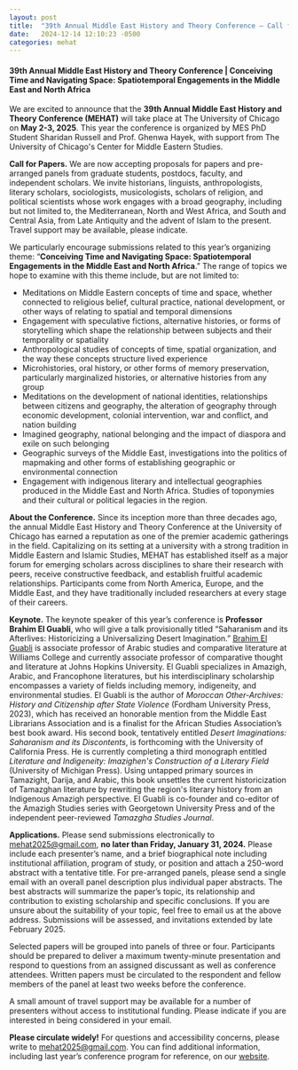```yaml
---
layout: post
title:  "39th Annual Middle East History and Theory Conference — Call for Papers"
date:   2024-12-14 12:10:23 -0500
categories: mehat
---
```

<head>
  <meta property="og:image" content="https://theoknights.com/images/mehat logo.png" />
  <meta property="og:url" content="https://theoknights.com//mehat/2024/12/14/middle-east-history-and-theory-conference-2025-call-for-papers.html" />
  <meta property="og:type" content="post" />
  <meta property="og:title" content="39th Annual Middle East History and Theory Conference — Call for Papers"/>
  <meta property="og:description" content="We are excited to announce that the 39th Annual Middle East History and Theory Conference (MEHAT) will take place at The University of Chicago on May 2-3, 2025" />
</head>
<div class="frosted-pane">
<h4>39th Annual Middle East History and Theory Conference | Conceiving Time and Navigating Space: Spatiotemporal Engagements in the Middle East and North Africa</h4> 

<p>We are excited to announce that the <b>39th Annual Middle East History and Theory Conference (MEHAT)</b> will take place at The University of Chicago on <b>May 2-3, 2025</b>. This year the conference is organized by MES PhD Student Sharidan Russell and Prof. Ghenwa Hayek, with support from The University of Chicago's Center for Middle Eastern Studies.</p>

<p><b>Call for Papers.</b> We are now accepting proposals for papers and pre-arranged panels from graduate students, postdocs, faculty, and independent scholars. We invite historians, linguists, anthropologists, literary scholars, sociologists, musicologists, scholars of religion, and political scientists whose work engages with a broad geography, including but not limited to, the Mediterranean, North and West Africa, and South and Central Asia, from Late Antiquity and the advent of Islam to the present. Travel support may be available, please indicate.</p> 

<p>We particularly encourage submissions related to this year’s organizing theme: “<b>Conceiving Time and Navigating Space: Spatiotemporal Engagements in the Middle East and North Africa</b>.” The range of topics we hope to examine with this theme include, but are not limited to: 
<ul>
    <li>Meditations on Middle Eastern concepts of time and space, whether connected to religious belief, cultural practice, national development, or other ways of relating to spatial and temporal dimensions</li> 
    <li>Engagement with speculative fictions, alternative histories, or forms of storytelling which shape the relationship between subjects and their temporality or spatiality</li>
    <li>Anthropological studies of concepts of time, spatial organization, and the way these concepts structure lived experience</li>
    <li>Microhistories, oral history, or other forms of memory preservation, particularly  marginalized histories, or alternative histories from any group</li> 
    <li>Meditations on the development of national identities, relationships between citizens and geography, the alteration of geography through economic development, colonial intervention, war and conflict, and nation building</li>
    <li>Imagined geography, national belonging and the impact of diaspora and exile on such belonging</li>
    <li>Geographic surveys of the Middle East, investigations into the politics of mapmaking and other forms of establishing geographic or environmental connection</li>
    <li>Engagement with indigenous literary and intellectual geographies produced in the Middle East and North Africa. Studies of toponymies and their cultural or political legacies in the region.</li>
</ul>
</p>

<p><b>About the Conference.</b> Since its inception more than three decades ago, the annual Middle East History and Theory Conference at the University of Chicago has earned a reputation as one of the premier academic gatherings in the field. Capitalizing on its setting at a university with a strong tradition in Middle Eastern and Islamic Studies, MEHAT has established itself as a major forum for emerging scholars across disciplines to share their research with peers, receive constructive feedback, and establish fruitful academic relationships. Participants come from North America, Europe, and the Middle East, and they have traditionally included researchers at every stage of their careers.</p>

<p><b>Keynote.</b> The keynote speaker of this year’s conference is <b>Professor Brahim El Guabli</b>, who will give a talk provisionally titled “Saharanism and its Afterlives: Historicizing a Universalizing Desert Imagination.” <a href="https://compthoughtlit.jhu.edu/directory/brahim-el-guabli/">Brahim El Guabli</a> is associate professor of Arabic studies and comparative literature at Williams College and currently associate professor of comparative thought and literature at Johns Hopkins University. El Guabli specializes in Amazigh, Arabic, and Francophone literatures, but his interdisciplinary scholarship encompasses a variety of fields including memory, indigeneity, and environmental studies. El Guabli is the author of <i>Moroccan Other-Archives: History and Citizenship after State Violence</i> (Fordham University Press, 2023), which has received an honorable mention from the Middle East Librarians Association and is a finalist for the African Studies Association’s best book award. His second book, tentatively entitled <i>Desert Imaginations: Saharanism and its Discontents</i>, is forthcoming with the University of California Press. He is currently completing a third monograph entitled <i>Literature and Indigeneity: Imazighen's Construction of a Literary Field</i> (University of Michigan Press). Using untapped primary sources in Tamazight, Darija, and Arabic, this book unsettles the current historicization of Tamazghan literature by rewriting the region's literary history from an Indigenous Amazigh perspective. El Guabli is co-founder and co-editor of the Amazigh Studies series with Georgetown University Press and of the independent peer-reviewed <i>Tamazgha Studies Journal</i>.
</p> 

<p><b>Applications.</b> Please send submissions electronically to <a href="mailto:mehat2025@gmail.com">mehat2025@gmail.com</a>, <b>no later than Friday, January 31, 2024.</b> Please include each presenter’s name, and a brief biographical note including institutional affiliation, program of study, or position and attach a 250-word abstract with a tentative title. For pre-arranged panels, please send a single email with an overall panel description plus individual paper abstracts. The best abstracts will summarize the paper’s topic, its relationship and contribution to existing scholarship and specific conclusions. If you are unsure about the suitability of your topic, feel free to email us at the above address. Submissions will be assessed, and invitations extended by late February 2025.</p>

<p>Selected papers will be grouped into panels of three or four. Participants should be prepared to deliver a maximum twenty-minute presentation and respond to questions from an assigned discussant as well as conference attendees. Written papers must be circulated to the respondent and fellow members of the panel at least two weeks before the conference.</p> 

<p>A small amount of travel support may be available for a number of presenters without access to institutional funding. Please indicate if you are interested in being considered in your email.</p>

<p><b>Please circulate widely!</b> For questions and accessibility concerns, please write to <a href="mailto:mehat2025@gmail.com">mehat2025@gmail.com</a>. You can find additional information, including last year’s conference program for reference, on our <a href="https://theoknights.com/mehat/2024/03/30/MEHAT-conference-schedule.html">website</a>.</p> 
</div>